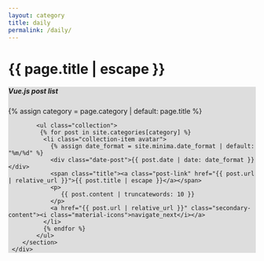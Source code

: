 ```yaml
---
layout: category
title: daily
permalink: /daily/
---
```


<h1 class="page-title">{{ page.title | escape }}</h1>

<div class="section">
    <div style="background: #ddd">
        <div class="container last-post">
        <section>
            <h5>Vue.js post list</h5>
            {% assign category = page.category | default: page.title %} <!-- 같은 title 찾기 -->
            
            <ul class="collection">
             {% for post in site.categories[category] %}
              <li class="collection-item avatar">
                {% assign date_format = site.minima.date_format | default: "%m/%d" %}
                <div class="date-post">{{ post.date | date: date_format }}</div>
                <span class="title"><a class="post-link" href="{{ post.url | relative_url }}">{{ post.title | escape }}</a></span>
                <p>
                   {{ post.content | truncatewords: 10 }}
                </p>
                <a href="{{ post.url | relative_url }}" class="secondary-content"><i class="material-icons">navigate_next</i></a>
              </li>
              {% endfor %}
            </ul>
        </section>
     </div>
</div>
